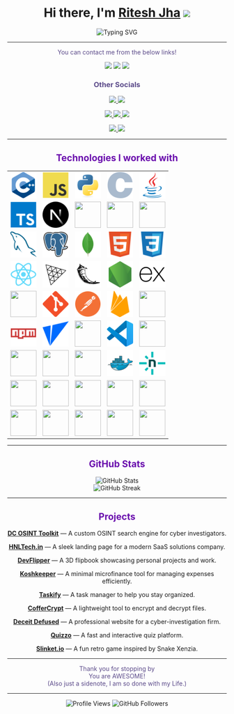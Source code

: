 <h1 align="center">
  Hi there, I'm <a href="https://about-ritesh.netlify.app/" target="_blank">Ritesh Jha</a> <img src="https://media.giphy.com/media/hvRJCLFzcasrR4ia7z/giphy.gif" width="30px">
</h1>

<p align="center">
  <img src="https://readme-typing-svg.herokuapp.com?font=Roboto+Mono&color=%2368A4FF&size=28&center=true&vCenter=true&width=550&lines=Developer+%7C+Cybersecurity+Analyst;Freelancer+for+Hire;Algorithms+enjoyer" alt="Typing SVG">
</p>

---

<p align="center" style="color: #5C4B8A;">       
  You can contact me from the below links!    
</p>
<p align="center">
  <a href="mailto:riteshjha2174@gmail.com"><img src="https://img.shields.io/badge/Gmail-D14836?style=for-the-badge&logo=gmail&logoColor=white" style="font-size: 1.2em;"></a>
  <a href="https://wa.me/918433517682"><img src="https://img.shields.io/badge/WhatsApp-%25C34D1D.svg?style=for-the-badge&logo=whatsapp&logoColor=white" style="font-size: 1.2em;"></a>
  <a href="https://discord.com/users/riteshjha912"><img src="https://img.shields.io/badge/Discord-7289DA?style=for-the-badge&logo=discord&logoColor=white" style="font-size: 1.2em;"></a>
</p>


<h3 align="center" style="color: #5C4B8A;">Other Socials</h3>
<p align="center">
  <a href="https://about-ritesh.netlify.app/">
    <img src="https://img.shields.io/badge/Personal%20Website-%23000000.svg?style=for-the-badge&logo=react&logoColor=%2300FFFF">
  </a>
  <a href="https://github.com/RiteshJha912">
    <img src="https://img.shields.io/badge/GitHub-%23000000.svg?style=for-the-badge&logo=github&logoColor=%23FFFFFF">
  </a>
<!--   <a href="https://leetcode.com/u/RiteshJha912/">
    <img src="https://img.shields.io/badge/LeetCode-%23000000.svg?style=for-the-badge&logo=leetcode&logoColor=%23FFA116">
  </a> -->
  
</p>
<p align="center">
  <a href="https://www.hackerrank.com/profile/riteshjha2174">
    <img src="https://img.shields.io/badge/HackerRank-%23000000.svg?style=for-the-badge&logo=hackerrank&logoColor=%232EC866">
  </a>
  <a href="https://www.codechef.com/users/ritesh_jha_9">
    <img src="https://img.shields.io/badge/CodeChef-%23000000.svg?style=for-the-badge&logo=codechef&logoColor=%23FF5722">
  </a>
  <a href="https://www.naukri.com/code360/profile/HazardousRJ">
    <img src="https://img.shields.io/badge/CodingNinjas-%23000000.svg?style=for-the-badge&logo=codingninjas&logoColor=%23FF5722">
  </a>
</p>

<p align="center">
  <a href="https://unstop.com/u/ritesjha1626">
    <img src="https://img.shields.io/badge/Unstop-%23000000.svg?style=for-the-badge&logo=stackexchange&logoColor=%23F3A802">
  </a>
  <a href="https://devfolio.co/@Hazardous">
    <img src="https://img.shields.io/badge/Devfolio-%23000000.svg?style=for-the-badge&logo=devto&logoColor=%23FF5C8E">
  </a>
</p>

---


<h2 align="center" style="color: #6a0dad;">Technologies I worked with</h2>

<div align="center">
  <table style="border-collapse: collapse; max-width: 800px; width: 100%;">
    <tr>
      <td align="center"><img src="https://raw.githubusercontent.com/devicons/devicon/master/icons/cplusplus/cplusplus-original.svg" style="width:60px; height:60px; object-fit: contain;"></td>
      <td align="center"><img src="https://raw.githubusercontent.com/devicons/devicon/master/icons/javascript/javascript-original.svg" style="width:60px; height:60px; object-fit: contain;"></td>
      <td align="center"><img src="https://raw.githubusercontent.com/devicons/devicon/master/icons/python/python-original.svg" style="width:60px; height:60px; object-fit: contain;"></td>
      <td align="center"><img src="https://raw.githubusercontent.com/devicons/devicon/master/icons/c/c-original.svg" style="width:60px; height:60px; object-fit: contain;"></td>
      <td align="center"><img src="https://raw.githubusercontent.com/devicons/devicon/master/icons/java/java-original.svg" style="width:60px; height:60px; object-fit: contain;"></td>
    </tr>
    <tr>
      <td align="center"><img src="https://raw.githubusercontent.com/devicons/devicon/master/icons/typescript/typescript-original.svg" style="width:60px; height:60px; object-fit: contain;"></td>
      <td align="center"><img src="https://raw.githubusercontent.com/devicons/devicon/master/icons/nextjs/nextjs-original.svg" style="width:60px; height:60px; object-fit: contain;"></td>
      <td align="center"><img src="https://upload.wikimedia.org/wikipedia/commons/thumb/d/d5/Tailwind_CSS_Logo.svg/2560px-Tailwind_CSS_Logo.svg.png" style="width:60px; height:60px; object-fit: contain;"></td>
      <td align="center"><img src="https://cdn.iconscout.com/icon/free/png-256/free-lottiefiles-logo-icon-download-in-svg-png-gif-file-formats--lottifiles-brand-iconscout-pack-logos-icons-4674917.png" style="width:60px; height:60px; object-fit: contain;"></td>
      <td align="center"><img src="https://cdn.worldvectorlogo.com/logos/framer-motion.svg" style="width:60px; height:60px; object-fit: contain;"></td>
    </tr>
    <tr>
      <td align="center"><img src="https://raw.githubusercontent.com/devicons/devicon/master/icons/mysql/mysql-original.svg" style="width:60px; height:60px; object-fit: contain;"></td>
      <td align="center"><img src="https://raw.githubusercontent.com/devicons/devicon/master/icons/postgresql/postgresql-original.svg" style="width:60px; height:60px; object-fit: contain;"></td>
      <td align="center"><img src="https://raw.githubusercontent.com/devicons/devicon/master/icons/mongodb/mongodb-original.svg" style="width:60px; height:60px; object-fit: contain;"></td>
      <td align="center"><img src="https://raw.githubusercontent.com/devicons/devicon/master/icons/html5/html5-original.svg" style="width:60px; height:60px; object-fit: contain;"></td>
      <td align="center"><img src="https://raw.githubusercontent.com/devicons/devicon/master/icons/css3/css3-original.svg" style="width:60px; height:60px; object-fit: contain;"></td>
    </tr>
    <tr>
      <td align="center"><img src="https://raw.githubusercontent.com/devicons/devicon/master/icons/react/react-original.svg" style="width:60px; height:60px; object-fit: contain;"></td>
      <td align="center"><img src="https://raw.githubusercontent.com/devicons/devicon/master/icons/threejs/threejs-original.svg" style="width:60px; height:60px; object-fit: contain;"></td>
      <td align="center"><img src="https://raw.githubusercontent.com/devicons/devicon/master/icons/flask/flask-original.svg" style="width:60px; height:60px; object-fit: contain;"></td>
      <td align="center"><img src="https://raw.githubusercontent.com/devicons/devicon/master/icons/nodejs/nodejs-original.svg" style="width:60px; height:60px; object-fit: contain;"></td>
      <td align="center"><img src="https://raw.githubusercontent.com/devicons/devicon/master/icons/express/express-original.svg" style="width:60px; height:60px; object-fit: contain;"></td>
    </tr>
    <tr>
      <td align="center"><img src="https://cdn-icons-png.flaticon.com/512/10169/10169724.png" style="width:60px; height:60px; object-fit: contain;"></td>
      <td align="center"><img src="https://raw.githubusercontent.com/devicons/devicon/master/icons/git/git-original.svg" style="width:60px; height:60px; object-fit: contain;"></td>
      <td align="center"><img src="https://raw.githubusercontent.com/devicons/devicon/master/icons/postman/postman-original.svg" style="width:60px; height:60px; object-fit: contain;"></td>
      <td align="center"><img src="https://raw.githubusercontent.com/devicons/devicon/master/icons/firebase/firebase-plain.svg" style="width:60px; height:60px; object-fit: contain;"></td>
      <td align="center"><img src="https://static-00.iconduck.com/assets.00/distributor-logo-kali-linux-icon-2048x2005-dki611fk.png" style="width:60px; height:60px; object-fit: contain;"></td>
    </tr>
    <tr>
      <td align="center"><img src="https://raw.githubusercontent.com/devicons/devicon/master/icons/npm/npm-original-wordmark.svg" style="width:60px; height:60px; object-fit: contain;"></td>
      <td align="center"><img src="https://raw.githubusercontent.com/devicons/devicon/master/icons/vite/vite-original.svg" style="width:60px; height:60px; object-fit: contain;"></td>
      <td align="center"><img src="https://smlvqzf0a1b66cku.public.blob.vercel-storage.com/images/Vercel%20Logo-IMoeV2W33gFclXzAfZxmAHqtjBuTzP.png" style="width:60px; height:60px; object-fit: contain;"></td>
      <td align="center"><img src="https://raw.githubusercontent.com/devicons/devicon/master/icons/vscode/vscode-original.svg" style="width:60px; height:60px; object-fit: contain;"></td>
      <td align="center"><img src="https://upload.wikimedia.org/wikipedia/commons/thumb/3/38/Jupyter_logo.svg/1767px-Jupyter_logo.svg.png" style="width:60px; height:60px; object-fit: contain;"></td>
    </tr>
    <tr>
      <td align="center"><img src="https://avatars.githubusercontent.com/u/288276?s=280&v=4" style="width:60px; height:60px; object-fit: contain;"></td>
      <td align="center"><img src="https://numfocus.org/wp-content/uploads/2016/07/pandas-logo-300.png" style="width:60px; height:60px; object-fit: contain;"></td>
      <td align="center"><img src="https://upload.wikimedia.org/wikipedia/commons/thumb/0/01/Created_with_Matplotlib-logo.svg/2048px-Created_with_Matplotlib-logo.svg.png" style="width:60px; height:60px; object-fit: contain;"></td>
      <td align="center"><img src="https://raw.githubusercontent.com/devicons/devicon/master/icons/docker/docker-original.svg" style="width:60px; height:60px; object-fit: contain;"></td>
      <td align="center"><img src="https://raw.githubusercontent.com/devicons/devicon/master/icons/netlify/netlify-original.svg" style="width:60px; height:60px; object-fit: contain;"></td>
    </tr>
    <tr>
      <td align="center"><img src="https://git.lab.sspcloud.fr/uploads/-/system/project/avatar/1748/logo.png" style="width:60px; height:60px; object-fit: contain;"></td>
      <td align="center"><img src="https://ph-files.imgix.net/297bc3d4-bd2e-4eaa-8fb6-a289cf61ea91.png?auto=format" style="width:60px; height:60px; object-fit: contain;"></td>
      <td align="center"><img src="https://ui.aceternity.com/logo-dark.png" style="width:60px; height:60px; object-fit: contain;"></td>
      <td align="center"><img src="https://pbs.twimg.com/profile_images/1735429515541938176/zOO1N7Su_400x400.jpg" style="width:60px; height:60px; object-fit: contain;"></td>
      <td align="center"><img src="https://upload.wikimedia.org/wikipedia/commons/thumb/3/36/MetaMask_Fox.svg/800px-MetaMask_Fox.svg.png" style="width:60px; height:60px; object-fit: contain;"></td>
    </tr>
    <tr>
      <td align="center"><img src="https://images.mirror-media.xyz/publication-images/jwLubzIqj9ukuHAuSU8nN.png?height=1364&width=1364" style="width:60px; height:60px; object-fit: contain;"></td>
      <td align="center"><img src="https://d112y698adiu2z.cloudfront.net/photos/production/software_photos/001/571/460/datas/original.png" style="width:60px; height:60px; object-fit: contain;"></td>
      <td align="center"><img src="https://cdn-icons-png.flaticon.com/512/5038/5038308.png" style="width:60px; height:60px; object-fit: contain;"></td>
      <td align="center"><img src="https://cdn-icons-png.flaticon.com/512/5038/5038308.png" style="width:60px; height:60px; object-fit: contain;"></td>
      <td align="center"><img src="https://cdn-icons-png.flaticon.com/512/5038/5038308.png" style="width:60px; height:60px; object-fit: contain;"></td>
    </tr>
  </table>
</div>




---
<h2 align="center" style="color: #6a0dad;">GitHub Stats</h2>
<p align="center">
  <img src="https://github-readme-stats.vercel.app/api?username=RiteshJha912&show_icons=true&theme=radical" alt="GitHub Stats" width="410">
  <br>
  <img src="https://github-readme-streak-stats.herokuapp.com/?user=RiteshJha912&theme=radical" alt="GitHub Streak" width="410">
</p>

---


<h2 align="center" style="color: #6a0dad;">Projects</h2>

<div align="center">

  <p><a href="https://github.com/RiteshJha912/DC-OSINT-Toolkit"><b>DC OSINT Toolkit</b></a> — A custom OSINT search engine for cyber investigators.</p>

  <p><a href="https://github.com/RiteshJha912/hnltech"><b>HNLTech.in</b></a> — A sleek landing page for a modern SaaS solutions company.</p>

  <p><a href="https://github.com/RiteshJha912/DevFlipper"><b>DevFlipper</b></a> — A 3D flipbook showcasing personal projects and work.</p>

  <p><a href="https://github.com/RiteshJha912/KoshKeeper"><b>Koshkeeper</b></a> — A minimal microfinance tool for managing expenses efficiently.</p>

  <p><a href="https://github.com/RiteshJha912/TaskifyV2-UserSpecific"><b>Taskify</b></a> — A task manager to help you stay organized.</p>

  <p><a href="https://github.com/RiteshJha912/CofferCrypt"><b>CofferCrypt</b></a> — A lightweight tool to encrypt and decrypt files.</p>

  <p><a href="https://github.com/RiteshJha912/DeceitDefuse"><b>Deceit Defused</b></a> — A professional website for a cyber-investigation firm.</p>

  <p><a href="https://github.com/RiteshJha912/quizapp-assignment2"><b>Quizzo</b></a> — A fast and interactive quiz platform.</p>

  <p><a href="https://github.com/RiteshJha912/snake-game"><b>Slinket.io</b></a> — A fun retro game inspired by Snake Xenzia.</p>

</div>

---

<p align="center" style="color: #5C4B8A;">
  Thank you for stopping by  <br>  
You are AWESOME!<br> 
  (Also just a sidenote, I am so done with my Life.)
</p>


---


<p align="center">
  <img src="https://komarev.com/ghpvc/?username=RiteshJha912&label=Profile%20Views&color=36BCF7&style=for-the-badge" alt="Profile Views">
  <img src="https://img.shields.io/github/followers/RiteshJha912?color=36BCF7&label=Followers&style=for-the-badge" alt="GitHub Followers">
</p>
